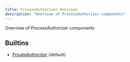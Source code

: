 ```yaml
---
title: ProcessAuthorizer Overview
description: "Overview of ProcessAuthorizer components"
---
```

Overview of ProcessAuthorizer components
## Builtins
* [PrivateAuthorizer](/docs/components/processauthorizer/privateauthorizer/) (default)